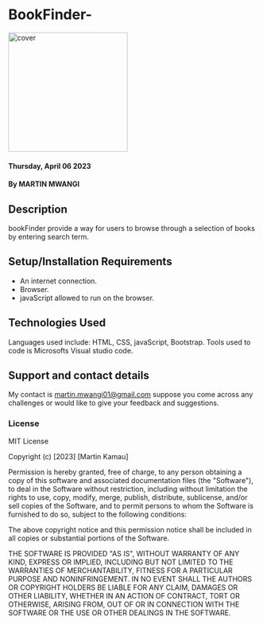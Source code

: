 # BookFinder-
<img src="https://c1.wallpaperflare.com/preview/127/366/443/library-book-bookshelf-read.jpg" alt="cover" width="240px">

#### Thursday, April 06  2023
#### By **MARTIN MWANGI**

## Description
bookFinder provide a way for users to browse through a selection of books by entering search term.
## Setup/Installation Requirements
* An internet connection.
* Browser.
* javaScript allowed to run on the browser. 
## Technologies Used
Languages used include: HTML, CSS, javaScript, Bootstrap. Tools used to code is Microsofts Visual studio code.
## Support and contact details
My contact is martin.mwangi01@gmail.com suppose you come across any challenges or would like to give your feedback and suggestions. 
### License
MIT License

Copyright (c) [2023] [Martin Kamau]

Permission is hereby granted, free of charge, to any person obtaining a copy
of this software and associated documentation files (the "Software"), to deal
in the Software without restriction, including without limitation the rights
to use, copy, modify, merge, publish, distribute, sublicense, and/or sell
copies of the Software, and to permit persons to whom the Software is
furnished to do so, subject to the following conditions:

The above copyright notice and this permission notice shall be included in all
copies or substantial portions of the Software.

THE SOFTWARE IS PROVIDED "AS IS", WITHOUT WARRANTY OF ANY KIND, EXPRESS OR
IMPLIED, INCLUDING BUT NOT LIMITED TO THE WARRANTIES OF MERCHANTABILITY,
FITNESS FOR A PARTICULAR PURPOSE AND NONINFRINGEMENT. IN NO EVENT SHALL THE
AUTHORS OR COPYRIGHT HOLDERS BE LIABLE FOR ANY CLAIM, DAMAGES OR OTHER
LIABILITY, WHETHER IN AN ACTION OF CONTRACT, TORT OR OTHERWISE, ARISING FROM,
OUT OF OR IN CONNECTION WITH THE SOFTWARE OR THE USE OR OTHER DEALINGS IN THE
SOFTWARE.
